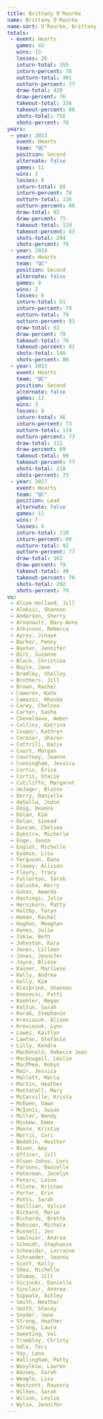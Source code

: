 ```yaml
---
title: Brittany O'Rourke
name: Brittany O'Rourke
name-sort: O'Rourke, Brittany
totals:
 - event: Hearts
   games: 41
   wins: 15
   losses: 26
   inturn-total: 355
   inturn-percent: 78
   outturn-total: 401
   outturn-percent: 77
   draw-total: 420
   draw-percent: 76
   takeout-total: 336
   takeout-percent: 80
   shots-total: 756
   shots-percent: 78
years:
 - year: 2013
   event: Hearts
   team: "QC"
   position: Second
   alternate: false
   games: 11
   wins: 3
   losses: 8
   inturn-total: 88
   inturn-percent: 78
   outturn-total: 116
   outturn-percent: 80
   draw-total: 85
   draw-percent: 75
   takeout-total: 119
   takeout-percent: 83
   shots-total: 204
   shots-percent: 79
 - year: 2014
   event: Hearts
   team: "QC"
   position: Second
   alternate: false
   games: 8
   wins: 2
   losses: 6
   inturn-total: 61
   inturn-percent: 79
   outturn-total: 79
   outturn-percent: 81
   draw-total: 62
   draw-percent: 78
   takeout-total: 78
   takeout-percent: 81
   shots-total: 140
   shots-percent: 80
 - year: 2015
   event: Hearts
   team: "QC"
   position: Second
   alternate: false
   games: 11
   wins: 3
   losses: 8
   inturn-total: 96
   inturn-percent: 73
   outturn-total: 114
   outturn-percent: 73
   draw-total: 111
   draw-percent: 69
   takeout-total: 99
   takeout-percent: 77
   shots-total: 210
   shots-percent: 73
 - year: 2017
   event: Hearts
   team: "QC"
   position: Lead
   alternate: false
   games: 11
   wins: 7
   losses: 4
   inturn-total: 110
   inturn-percent: 80
   outturn-total: 92
   outturn-percent: 77
   draw-total: 162
   draw-percent: 79
   takeout-total: 40
   takeout-percent: 76
   shots-total: 202
   shots-percent: 79
vs:
 - Alcoe-Holland, Jill
 - Aleksic, Shannon
 - Anderson, Sherry
 - Arsenault, Mary-Anne
 - Atkinson, Rebecca
 - Ayrey, Jinaye
 - Barker, Penny
 - Baxter, Jennifer
 - Birt, Suzanne
 - Black, Christina
 - Boyle, Jane
 - Bradley, Shelley
 - Brothers, Jill
 - Brown, Rachel
 - Cameron, Kate
 - Camozzi, Rhonda
 - Carey, Chelsea
 - Carter, Sasha
 - Cheveldave, Amber
 - Collins, Katrina
 - Cooper, Kathryn
 - Cormier, Sharon
 - Cottrill, Katie
 - Court, Morgan
 - Courtney, Joanne
 - Cunningham, Jessica
 - Curtis, Erica
 - Curtis, Stacie
 - Cutcliffe, Margaret
 - deJager, Blaine
 - Derry, Danielle
 - deSolla, Jodie
 - Doig, Deanna
 - Dolan, Kim
 - Dolan, Sinead
 - Duncan, Chelsea
 - Dykstra, Michelle
 - Enge, Jenna
 - Englot, Michelle
 - Eyamie, Lisa
 - Ferguson, Dana
 - Flaxey, Allison
 - Fleury, Tracy
 - Fullerton, Sarah
 - Galusha, Kerry
 - Gates, Amanda
 - Hastings, Julie
 - Hersikorn, Patty
 - Holtby, Taryn
 - Homan, Rachel
 - Hughes, Meaghan
 - Hynes, Julie
 - Iskiw, Beth
 - Johnston, Kara
 - Jones, Colleen
 - Jones, Jennifer
 - Joyce, Blisse
 - Kasner, Marliese
 - Kelly, Andrea
 - Kelly, Kim
 - Kleibrink, Shannon
 - Knezevic, Patti
 - Koehler, Megan
 - Koltun, Sarah
 - Korab, Stephanie
 - Kreviazuk, Alison
 - Kreviazuk, Lynn
 - Lawes, Kaitlyn
 - Lawton, Stefanie
 - Lilly, Kendra
 - MacDonald, Rebecca Jean
 - MacDougall, Leslie
 - MacPhee, Robyn
 - Mair, Jessica
 - Mallett, Marla
 - Martin, Heather
 - Mattatall, Mary
 - McCarville, Krista
 - McEwen, Dawn
 - McInnis, Susan
 - Miller, Wendy
 - Miskew, Emma
 - Moore, Kristie
 - Morris, Cori
 - Nedohin, Heather
 - Nixon, Amy
 - Officer, Jill
 - Olson-Johns, Lori
 - Parsons, Danielle
 - Peterman, Jocelyn
 - Peters, Laine
 - Pilote, Kristen
 - Porter, Erin
 - Potts, Sarah
 - Quillian, Sylvie
 - Richard, Marie
 - Richards, Brette
 - Robison, Michala
 - Rusnell, Jen
 - Saulnier, Andrea
 - Schmidt, Stephanie
 - Schneider, Lorraine
 - Schraeder, Jeanna
 - Scott, Kelly
 - Shea, Michelle
 - Shumay, Jill
 - Sicinski, Danielle
 - Sinclair, Andrea
 - Sippala, Ashley
 - Smith, Heather
 - Smith, Stacey
 - Snyder, Jane
 - Strong, Heather
 - Strong, Laura
 - Sweeting, Val
 - Trombley, Christy
 - Udle, Teri
 - Vey, Lana
 - Wallingham, Patty
 - Wasylkiw, Lauren
 - Wazney, Sarah
 - Weagle, Lisa
 - Westcott, Raunora
 - Wilkes, Sarah
 - Wilson, Leslie
 - Wylie, Jennifer
---
```

